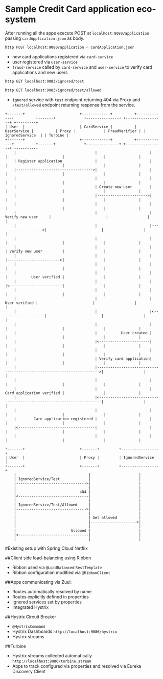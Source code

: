 # Sample Credit Card application eco-system

After running all the apps execute POST at `localhost:9080/application` passing 
`cardApplication.json` as body.

```bash
http POST localhost:9080/application < cardApplication.json
```

- new card applications registered via `card-service`
- user registered via `user-service`
- `fraud-service` called by `card-service` and `user-service` to verify 
card applications and new users


```bash
http GET localhost:9083/ignored/test
```

```bash
http GET localhost:9083/ignored/test/allowed
```

- `ignored` service with `test` endpoint returning 404 via Proxy and `/test/allowed` 
endpoint returning response from the service.

```
+-------+                         +-------------+          +-------------+          +-------+             +---------------+ +-----------------+ +---------+
| User  |                         | CardService |          | UserService |          | Proxy |             | FraudVerifier | | IgnoredService  | | Turbine |
+-------+                         +-------------+          +-------------+          +-------+             +---------------+ +-----------------+ +---------+
    |                                    |                        |                     |                         |                  |               |
    | Register application               |                        |                     |                         |                  |               |
    |----------------------------------->|                        |                     |                         |                  |               |
    |                                    |                        |                     |                         |                  |               |
    |                                    | Create new user        |                     |                         |                  |               |
    |                                    |----------------------->|                     |                         |                  |               |
    |                                    |                        |                     |                         |                  |               |
    |                                    |                        | Verify new user     |                         |                  |               |
    |                                    |                        |-------------------->|                         |                  |               |
    |                                    |                        |                     |                         |                  |               |
    |                                    |                        |                     | Verify new user         |                  |               |
    |                                    |                        |                     |------------------------>|                  |               |
    |                                    |                        |                     |                         |                  |               |
    |                                    |                        |                     |           User verified |                  |               |
    |                                    |                        |                     |<------------------------|                  |               |
    |                                    |                        |                     |                         |                  |               |
    |                                    |                        |       User verified |                         |                  |               |
    |                                    |                        |<--------------------|                         |                  |               |
    |                                    |                        |                     |                         |                  |               |
    |                                    |           User created |                     |                         |                  |               |
    |                                    |<-----------------------|                     |                         |                  |               |
    |                                    |                        |                     |                         |                  |               |
    |                                    | Verify card application|                     |                         |                  |               |
    |                                    |----------------------------------------------------------------------->|                  |               |
    |                                    |                        |                     |                         |                  |               |
    |                                    |                        |                     Card application verified |                  |               |
    |                                    |<-----------------------------------------------------------------------|                  |               |
    |                                    |                        |                     |                         |                  |               |
    |        Card application registered |                        |                     |                         |                  |               |
    |<-----------------------------------|                        |                     |                         |                  |               |
    |                                    |                        |                     |                         |                  |               |
```

```
+-------+                         +-------+         +-----------------+
| User  |                         | Proxy |         | IgnoredService  |
+-------+                         +-------+         +-----------------+
    |                                 |                      |
    | IgnoredService/Test             |                      |
    |-------------------------------->|                      |
    |                                 |                      |
    |                             404 |                      |
    |<--------------------------------|                      |
    |                                 |                      |
    | IgnoredService/Test/Allowed     |                      |
    |-------------------------------->|                      |
    |                                 |                      |
    |                                 | Get allowed          |
    |                                 |--------------------->|
    |                                 |                      |
    |                         Allowed |                      |
    |<--------------------------------|                      |
    |                                 |                      |

```

#Existing setup with Spring Cloud Netflix

##Client side load-balancing using Ribbon

- Ribbon used via `@LoadBalanced` `RestTemplate`
- Ribbon configuration modified via `@RibbonClient`

##Apps communicating via Zuul:
- Routes automatically resolved by name
- Routes explicitly defined in properties
- Ignored services set by properties
- Integrated Hystrix

##Hystrix Circuit Breaker
- `@HystrixCommand`
- Hystrix Dashboards `http://localhost:9086/hystrix`
- Hystrix streams

##Turbine
- Hystrix streams collected automatically  `http://localhost:9086/turbine.stream`
- Apps to track configured via properties and resolved via Eureka Discovery Client